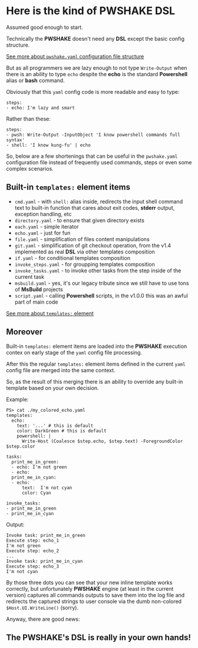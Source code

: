 # Here is the kind of **PWSHAKE** DSL
Assumed good enough to start.

Technically the **PWSHAKE** doesn't need any **DSL** except the basic config structure.

[See more about `pwshake.yaml` configuration file structure](../../doc/config.md)

But as all programmers we are lazy enough to not type `Write-Output` when there is an ability to type `echo` despite the **echo** is the standard **Powershell** alias or **bash** command.

Obviously that this `yaml` config code is more readable and easy to type:
```
steps:
- echo: I'm lazy and smart
```

Rather than these:
```
steps:
- pwsh: Write-Output -InputObject 'I know powershell commands full syntax'
- shell: 'I know kung-fu' | echo
```

So, below are a few shortenings that can be useful in the `pwshake.yaml` configuration file instead of frequently used commands, steps or even some complex scenarios.

## **Built-in** `templates:` **element items**

* `cmd.yaml` - with `shell:` alias inside, redirects the input shell command text to built-in function that cares about exit codes, **stderr** output, exception handling, etc
* `directory.yaml` - to ensure that given directory exists
* `each.yaml` - simple iterator
* `echo.yaml` - just for fun
* `file.yaml` - simplification of files content manipulations
* `git.yaml` - simplification of git checkout operation, from the v1.4 implemented as real **DSL** via other templates composition
* `if.yaml` - for conditional templates composition
* `invoke_steps.yaml` - for groupping templates composition
* `invoke_tasks.yaml` - to invoke other tasks from the step inside of the current task
* `msbuild.yaml` - yes, it's our legacy tribute since we still have to use tons of **MsBuild** projects
* `script.yaml` - calling **Powershell** scripts, in the v1.0.0 this was an awful part of main code

[See more about `templates:` element](../../doc/templates.md) 

## **Moreover**
Built-in `templates:` element items are loaded into the **PWSHAKE** execution contex on early stage of the `yaml` config file processing.

After this the regular `templates:` element items defined in the current `yaml` config file are merged into the same context.

So, as the result of this merging there is an ability to override any built-in template based on your own decision.

Example:
```
PS> cat ./my_colored_echo.yaml
templates:
  echo:
    text: '...' # this is default
    color: DarkGreen # this is default
    powershell: |
      Write-Host (Coalesce $step.echo, $step.text) -ForegroundColor $step.color

tasks:
  print_me_in_green:
  - echo: I'm not green
  - echo:
  print_me_in_cyan:
  - echo:
      text:  I'm not cyan
      color: Cyan

invoke_tasks:
- print_me_in_green
- print_me_in_cyan
```
Output:
```
Invoke task: print_me_in_green
Execute step: echo_1
I'm not green
Execute step: echo_2
...
Invoke task: print_me_in_cyan
Execute step: echo_3
I'm not cyan
```
By those three dots you can see that your new inline template works correctly, but unfortunately **PWSHAKE** engine (at least in the current version) captures all commands outputs to save them into the log file and redirects the captured strings to user console via the dumb non-colored `$Host.UI.WriteLine()` (sorry).

Anyway, there are good news:
## The **PWSHAKE**'s **DSL** is really in your own hands!

